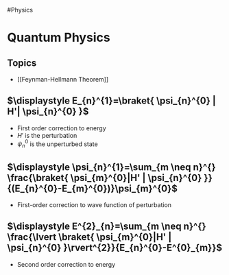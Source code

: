 #Physics 
# Quantum Physics
## Topics
* [[Feynman-Hellmann Theorem]]
## $\displaystyle E_{n}^{1}=\braket{  \psi_{n}^{0} | H'| \psi_{n}^{0} }$
* First order correction to energy
* $\displaystyle H'$ is the perturbation
* $\displaystyle \psi_{n}^{0}$ is the unperturbed state
## $\displaystyle \psi_{n}^{1}=\sum_{m \neq n}^{} \frac{\braket{ \psi_{m}^{0}|H' | \psi_{n}^{0} }}{(E_{n}^{0}-E_{m}^{0})}\psi_{m}^{0}$
* First-order correction to wave function of perturbation
## $\displaystyle E^{2}_{n}=\sum_{m \neq n}^{} \frac{\lvert \braket{ \psi_{m}^{0}|H' | \psi_{n}^{0} }\rvert^{2}}{E_{n}^{0}-E^{0}_{m}}$
* Second order correction to energy